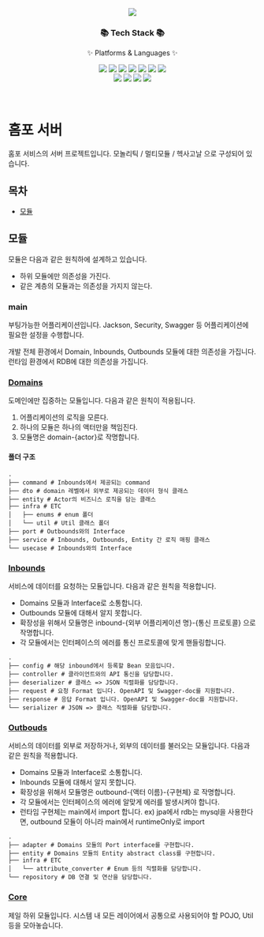 <div align=center>
	<img src="https://capsule-render.vercel.app/api?type=rect&color=auto&height=130&section=header&text=홈포 서버&fontSize=80&fontAlignY=53" />
</div>
<div align=center>
	<h3>📚 Tech Stack 📚</h3>
	<p>✨ Platforms & Languages ✨</p>
</div>
<div align="center">
    <img src="https://img.shields.io/badge/Java-6DB33F?style=flat&logo=Spring&logoColor=white" />
    <img src="https://img.shields.io/badge/Gradle-02303A?style=flat&logo=Gradle&logoColor=white" />
    <img src="https://img.shields.io/badge/Spring _MVC-6DB33F?style=flat&logo=Spring&logoColor=white" />
    <img src="https://img.shields.io/badge/MySQL-4479A1?style=flat&logo=MySQL&logoColor=white" />
    <img src="https://img.shields.io/badge/Redis-DC382D?style=flat&logo=Redis&logoColor=white" />
    <img src="https://img.shields.io/badge/Junit-25A162?style=flat&logo=Junit5&logoColor=white" />
    <img src="https://img.shields.io/badge/Jacoco-55C2E1?style=flat&logo=Cocos&logoColor=white" />
    <br/>    
    <img src="https://img.shields.io/badge/Oracle_Cloud-F80000?style=flat&logo=Oracle&logoColor=white" />
    <img src="https://img.shields.io/badge/GitHub_Actions-2088FF?style=flat&logo=GitHubActions&logoColor=white" />
    <img src="https://img.shields.io/badge/SonarQube-4E9BCD?style=flat&logo=SonarQube&logoColor=white" />
    <img src="https://img.shields.io/badge/Prometheus-E6522C?style=flat&logo=Prometheus&logoColor=white" />
<br/>
<br/>
<br/>
</div>

# 홈포 서버
홈포 서비스의 서버 프로젝트입니다. 모놀리틱 / 멀티모듈 / 헥사고날 으로 구성되어 있습니다.

## 목차
- [모듈](#모듈)

## 모듈
모듈은 다음과 같은 원칙하에 설계하고 있습니다.

+ 하위 모듈에만 의존성을 가진다.
+ 같은 계층의 모듈과는 의존성을 가지지 않는다.

### main
부팅가능한 어플리케이션입니다. Jackson, Security, Swagger 등 어플리케이션에 필요한 설정을 수행합니다.

개발 전체 환경에서 Domain, Inbounds, Outbounds 모듈에 대한 의존성을 가집니다. 런타임 환경에서 RDB에 대한 의존성을 가집니다.

### [Domains](domains/README.md)
도메인에만 집중하는 모듈입니다. 다음과 같은 원칙이 적용됩니다.

1. 어플리케이션의 로직을 모른다. 
2. 하나의 모듈은 하나의 액터만을 책임진다.
3. 모듈명은 domain-{actor}로 작명합니다.

#### 폴더 구조
```shell
.
├── command # Inbounds에서 제공되는 command
├── dto # domain 레벨에서 외부로 제공되는 데이터 형식 클래스
├── entity # Actor의 비즈니스 로직을 담는 클래스
├── infra # ETC
│   ├── enums # enum 폴더
│   └── util # Util 클래스 폴더
├── port # Outbounds와의 Interface
├── service # Inbounds, Outbounds, Entity 간 로직 매핑 클래스
└── usecase # Inbounds와의 Interface
```

### [Inbounds](inbounds/README.md)
서비스에 데이터를 요청하는 모듈입니다. 다음과 같은 원칙을 적용합니다.

+ Domains 모듈과 Interface로 소통합니다.
+ Outbounds 모듈에 대해서 알지 못합니다.
+ 확장성을 위해서 모듈명은 inbound-{외부 어플리케이션 명}-{통신 프로토콜} 으로 작명합니다.
+ 각 모듈에서는 인터페이스의 에러를 통신 프로토콜에 맞게 핸들링합니다.

```shell
.
├── config # 해당 inbound에서 등록할 Bean 모음입니다.
├── controller # 클라이언트와의 API 통신을 담당합니다.
├── deserializer # 클래스 => JSON 직렬화를 담당합니다.
├── request # 요청 Format 입니다. OpenAPI 및 Swagger-doc를 지원합니다.
├── response # 응답 Format 입니다. OpenAPI 및 Swagger-doc를 지원합니다.
└── serializer # JSON => 클래스 직렬화를 담당합니다.
```


### [Outbouds](outbounds/README.md)
서비스의 데이터를 외부로 저장하거나, 외부의 데이터를 불러오는 모듈입니다. 다음과 같은 원칙을 적용합니다.

+ Domains 모듈과 Interface로 소통합니다.
+ Inbounds 모듈에 대해서 알지 못합니다.
+ 확장성을 위해서 모듈명은 outbound-{액터 이름}-{구현체} 로 작명합니다.
+ 각 모듈에서는 인터페이스의 에러에 알맞게 에러를 발생시켜야 합니다.
+ 런타임 구현체는 main에서 import 합니다. ex) jpa에서 rdb는 mysql을 사용한다면, outbound 모듈이 아니라 main에서 runtimeOnly로 import

```shell
.
├── adapter # Domains 모듈의 Port interface를 구현합니다.
├── entity # Domains 모듈의 Entity abstract class를 구현합니다.
├── infra # ETC
│   └── attribute_converter # Enum 등의 직렬화를 담당합니다.
└── repository # DB 연결 및 연산을 담당합니다.
```
### [Core](core/README.md)
제일 하위 모듈입니다. 시스템 내 모든 레이어에서 공통으로 사용되어야 할 POJO, Util 등을 모아놓습니다.